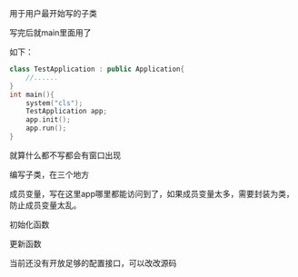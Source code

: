 用于用户最开始写的子类

写完后就main里面用了

如下：

```c++
class TestApplication : public Application{
	//......
}
int main(){
    system("cls");
    TestApplication app;
    app.init();
    app.run();
}
```

就算什么都不写都会有窗口出现

编写子类，在三个地方

成员变量，写在这里app哪里都能访问到了，如果成员变量太多，需要封装为类，防止成员变量太乱。

初始化函数

更新函数


当前还没有开放足够的配置接口，可以改改源码
